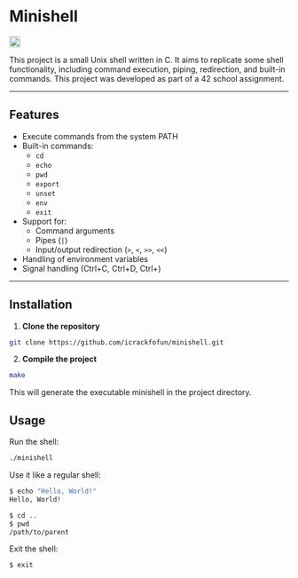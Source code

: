 # Minishell

<img src="https://cdn.jsdelivr.net/gh/devicons/devicon/icons/c/c-original.svg" alt="C" width="20" height="20"/>

This project is a small Unix shell written in C. It aims to replicate some shell functionality, including command execution, piping, redirection, and built-in commands. This project was developed as part of a 42 school assignment.

---

## Features

- Execute commands from the system PATH
- Built-in commands:
  - `cd`
  - `echo`
  - `pwd`
  - `export`
  - `unset`
  - `env`
  - `exit`
- Support for:
  - Command arguments
  - Pipes (`|`)
  - Input/output redirection (`>`, `<`, `>>`, `<<`)
- Handling of environment variables
- Signal handling (Ctrl+C, Ctrl+D, Ctrl+\)

---

## Installation

1. **Clone the repository**
```bash
git clone https://github.com/icrackfofun/minishell.git
```

2. **Compile the project**
```bash
make
```

This will generate the executable minishell in the project directory.

## Usage

Run the shell:
```bash
./minishell
```

Use it like a regular shell:
```bash
$ echo "Hello, World!"
Hello, World!

$ cd ..
$ pwd
/path/to/parent
```

Exit the shell:
```bash
$ exit
```


